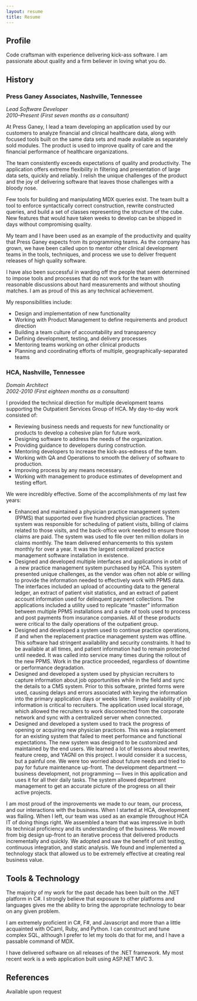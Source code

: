 ```yaml
---
layout: resume
title: Resume
---
```

## Profile

Code craftsman with experience delivering kick-ass software. I am passionate 
about quality and a firm believer in loving what you do.

## History

### Press Ganey Associates, Nashville, Tennessee
*Lead Software Developer*  
*2010–Present (First seven months as a consultant)*

At Press Ganey, I lead a team developing an application used by our customers 
to analyze financial and clinical healthcare data, along with focused tools 
built on the same data sets and made available as separately sold modules. The 
product is used to improve quality of care and the financial performance of 
healthcare organizations.

The team consistently exceeds expectations of quality and productivity. The 
application offers extreme flexibility in filtering and presentation of 
large data sets, quickly and reliably. I relish the unique challenges of 
the product and the joy of delivering software that leaves those challenges 
with a bloody nose.

Few tools for building and manipulating MDX queries exist. The team built a 
tool to enforce syntactically correct construction, rewrite constructed 
queries, and build a set of classes representing the structure of the cube. 
New features that would have taken weeks to develop can be shipped in days 
without compromising quality.

My team and I have been used as an example of the productivity and quality 
that Press Ganey expects from its programming teams. As the company has grown,
we have been called upon to mentor other clinical development teams in the 
tools, techniques, and process we use to deliver frequent releases of high
quality software.

I have also been successful in warding off the people that seem determined to 
impose tools and processes that do not work for the team with reasonable 
discussions about hard measurements and without shouting matches. I am as proud 
of this as any technical achievement.

My responsibilities include:

* Design and implementation of new functionality
* Working with Product Management to define requirements and product direction
* Building a team culture of accountability and transparency
* Defining development, testing, and delivery processes
* Mentoring teams working on other clinical products
* Planning and coordinating efforts of multiple, geographically-separated teams

### HCA, Nashville, Tennessee
*Domain Architect*  
*2002-2010 (First eighteen months as a consultant)*

I provided the technical direction for multiple development teams supporting 
the Outpatient Services Group of HCA. My day-to-day work consisted of:

* Reviewing business needs and requests for new functionality or products to 
  develop a cohesive plan for future work.
* Designing software to address the needs of the organization.
* Providing guidance to developers during construction.
* Mentoring developers to increase the kick-ass-edness of the team.
* Working with QA and Operations to smooth the delivery of software to 
  production.
* Improving process by any means necessary.
* Working with management to produce estimates of development and testing effort.

We were incredibly effective. Some of the accomplishments of my last few years:

* Enhanced and maintained a physician practice management system (PPMS) that 
  supported over five hundred physician practices. The system was responsible 
  for scheduling of patient visits, billing of claims related to those 
  visits, and the back-office work needed to ensure those claims are paid. 
  The system was used to file over ten million dollars in claims monthly.
  The team delivered enhancements to this system monthly for over a year. It 
  was the largest centralized practice management software installation in 
  existence.
* Designed and developed multiple interfaces and applications in orbit of a new 
  practice management system purchased by HCA. This system presented unique 
  challenges, as the vendor was often not able or willing to provide the 
  information needed to effectively work with PPMS data. The interfaces included 
  an upload of accounting data to the general ledger, an extract of patient 
  visit statistics, and an extract of patient account information used for 
  delinquent payment collections. The applications included a utility used to 
  replicate “master” information between multiple PPMS installations and a 
  suite of tools used to process and post payments from insurance companies. 
  All of these products were critical to the daily operations of the outpatient 
  group.
* Designed and developed a system used to continue practice operations, if and 
  when the replacement practice management system was offline. This software 
  had stringent availability and security constraints. It had to be available 
  at all times, and patient information had to remain protected until needed. 
  It was called into service many times during the rollout of the new PPMS. 
  Work in the practice proceeded, regardless of downtime or performance 
  degradation.
* Designed and developed a system used by physician recruiters to capture 
  information about job opportunities while in the field and sync the details 
  to a CMS system. Prior to this software, printed forms were used, causing 
  delays and errors associated with keying the information into the primary 
  application days or weeks later. Timely availability of job information is 
  critical to recruiters. The application used local storage, which allowed 
  the recruiters to work disconnected from the corporate network and sync with 
  a centralized server when connected.
* Designed and developed a system used to track the progress of opening or 
  acquiring new physician practices. This was a replacement for an existing 
  system that failed to meet performance and functional expectations. The new 
  system was designed to be customized and maintained by the end users. We 
  learned a lot of lessons about rewrites, feature creep, and YAGNI on this 
  project. I would consider it a success, but a painful one. We were too 
  worried about future needs and tried to pay for future maintenance up-front. 
  The development department — business development, not programming — lives 
  in this application and uses it for all their daily tasks. The system 
  allowed department management to get an accurate picture of the progress on 
  all their active projects.

I am most proud of the improvements we made to our team, our process, and our 
interactions with the business. When I started at HCA, development was flailing.
When I left, our team was used as an example throughout HCA IT of doing things 
right. We assembled a team that was impressive in both its technical 
proficiency and its understanding of the business. We moved from big design 
up-front to an iterative process that delivered products incrementally and 
quickly. We adopted and saw the benefit of unit testing, continuous 
integration, and static analysis. We found and implemented a technology 
stack that allowed us to be extremely effective at creating real business value. 

## Tools & Technology

The majority of my work for the past decade has been built on the .NET platform 
in C#. I strongly believe that exposure to other platforms and languages gives 
me the ability to bring the appropriate technology to bear on any given problem.

I am extremely proficient in C#, F#, and Javascript and more than a little 
acquainted with OCaml, Ruby, and Python. I can construct and tune complex SQL, 
although I prefer to let my tools do that for me, and I have a passable command 
of MDX.

I have delivered software on all releases of the .NET framework. My most recent 
work is a web application built using ASP.NET MVC 3. 

## References

Available upon request